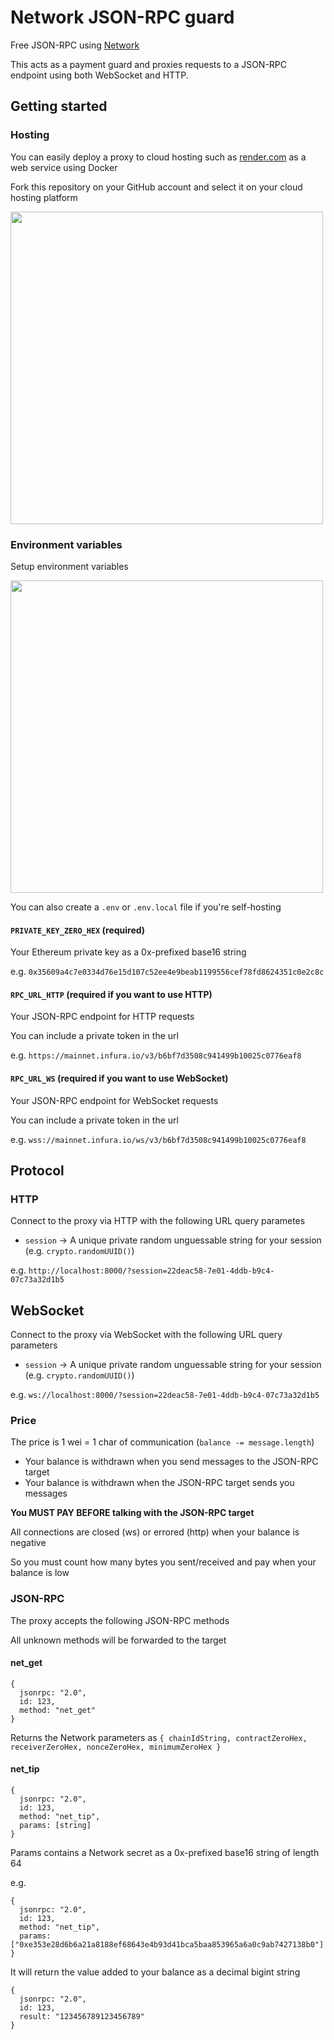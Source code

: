 # Network JSON-RPC guard

Free JSON-RPC using [Network](https://github.com/stars/hazae41/lists/network)

This acts as a payment guard and proxies requests to a JSON-RPC endpoint using both WebSocket and HTTP.

## Getting started

### Hosting

You can easily deploy a proxy to cloud hosting such as [render.com](https://render.com) as a web service using Docker

Fork this repository on your GitHub account and select it on your cloud hosting platform

<img src="https://github.com/hazae41/network-ws-to-tcp-proxy/assets/4405263/57eb5e56-7475-4bbf-9ba0-548f1444d6ff" width="500" />

### Environment variables

Setup environment variables

<img src="https://github.com/hazae41/network-ws-to-tcp-proxy/assets/4405263/19c3c3a4-7833-4bf5-bd6c-3dac1e7f6e49" width="500" />

You can also create a `.env` or `.env.local` file if you're self-hosting

#### `PRIVATE_KEY_ZERO_HEX` (required)

Your Ethereum private key as a 0x-prefixed base16 string

e.g. `0x35609a4c7e0334d76e15d107c52ee4e9beab1199556cef78fd8624351c0e2c8c`

#### `RPC_URL_HTTP` (required if you want to use HTTP)

Your JSON-RPC endpoint for HTTP requests

You can include a private token in the url

e.g. `https://mainnet.infura.io/v3/b6bf7d3508c941499b10025c0776eaf8`

#### `RPC_URL_WS` (required if you want to use WebSocket)

Your JSON-RPC endpoint for WebSocket requests

You can include a private token in the url

e.g. `wss://mainnet.infura.io/ws/v3/b6bf7d3508c941499b10025c0776eaf8`

## Protocol

### HTTP

Connect to the proxy via HTTP with the following URL query parametes
- `session` -> A unique private random unguessable string for your session (e.g. `crypto.randomUUID()`)

e.g. `http://localhost:8000/?session=22deac58-7e01-4ddb-b9c4-07c73a32d1b5`

## WebSocket

Connect to the proxy via WebSocket with the following URL query parameters
- `session` -> A unique private random unguessable string for your session (e.g. `crypto.randomUUID()`)

e.g. `ws://localhost:8000/?session=22deac58-7e01-4ddb-b9c4-07c73a32d1b5`

### Price

The price is 1 wei = 1 char of communication (`balance -= message.length`)
- Your balance is withdrawn when you send messages to the JSON-RPC target
- Your balance is withdrawn when the JSON-RPC target sends you messages

**You MUST PAY BEFORE talking with the JSON-RPC target**

All connections are closed (ws) or errored (http) when your balance is negative

So you must count how many bytes you sent/received and pay when your balance is low

### JSON-RPC

The proxy accepts the following JSON-RPC methods

All unknown methods will be forwarded to the target

#### net_get

```tsx
{
  jsonrpc: "2.0",
  id: 123,
  method: "net_get"
}
```

Returns the Network parameters as `{ chainIdString, contractZeroHex, receiverZeroHex, nonceZeroHex, minimumZeroHex }`

#### net_tip

```tsx
{
  jsonrpc: "2.0",
  id: 123,
  method: "net_tip",
  params: [string]
}
```

Params contains a Network secret as a 0x-prefixed base16 string of length 64

e.g.

```tsx
{
  jsonrpc: "2.0",
  id: 123,
  method: "net_tip",
  params: ["0xe353e28d6b6a21a8188ef68643e4b93d41bca5baa853965a6a0c9ab7427138b0"]
}
```

It will return the value added to your balance as a decimal bigint string

```tsx
{
  jsonrpc: "2.0",
  id: 123,
  result: "123456789123456789"
}
```
